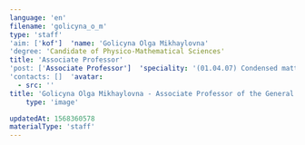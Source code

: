 ```yaml
---
language: 'en'
filename: 'golicyna_o_m'
type: 'staff'
'aim: ['kof']  'name: 'Golicyna Olga Mikhaylovna'
'degree: 'Candidate of Physico-Mathematical Sciences'
title: 'Associate Professor'
'post: ['Associate Professor']  'speciality: '(01.04.07) Condensed matter physics'
'contacts: []  'avatar:
  - src: ''
title: 'Golicyna Olga Mikhaylovna - Associate Professor of the General physics Department'
    type: 'image'

updatedAt: 1568360578
materialType: 'staff'
---
```


